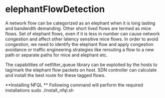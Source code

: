 # elephantFlowDetection

A network flow can be categorized as an elephant when it is long lasting and bandwidth demanding. Other short lived flows are termed as mice flows. Set of elephant flows, even if it is less in number can cause network congestion and affect other latency sensitive mice flows. In order to avoid congestion, we need to identify the elephant flow and apply congestion avoidance or traffic engineering strategies like rerouting a flow to a new path or separate paths for mice and elephant etc.

The capabilities of netfilter_queue library can be exploited by the hosts to tag/mark the elephant flow packets on host. SDN controller can calculate and install the best route for these tagged flows.

**Installing NFQL **
    Following command will perform the required installations
    sudo ./install_nfql.sh
